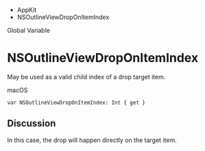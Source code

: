 

- AppKit
-  NSOutlineViewDropOnItemIndex 

Global Variable

# NSOutlineViewDropOnItemIndex

May be used as a valid child index of a drop target item.

macOS

``` source
var NSOutlineViewDropOnItemIndex: Int { get }
```

## Discussion

In this case, the drop will happen directly on the target item.

